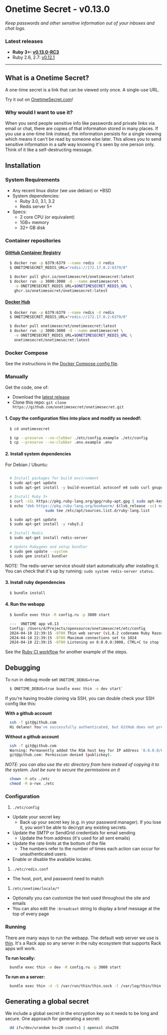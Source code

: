 # Onetime Secret - v0.13.0

*Keep passwords and other sensitive information out of your inboxes and chat logs.*

### Latest releases

* **Ruby 3+: [v0.13.0-RC3](https://github.com/onetimesecret/onetimesecret/releases/tag/v0.13.0-RC3)**
* Ruby 2.6, 2.7: [v0.12.1](https://github.com/onetimesecret/onetimesecret/releases/tag/v0.12.1)

---


## What is a Onetime Secret?

A one-time secret is a link that can be viewed only once. A single-use URL.

Try it out on <a class="msg" href="https://onetimesecret.com/">OnetimeSecret.com</a>!


### Why would I want to use it?

When you send people sensitive info like passwords and private links via email or chat, there are copies of that information stored in many places. If you use a one-time link instead, the information persists for a single viewing which means it can't be read by someone else later. This allows you to send sensitive information in a safe way knowing it's seen by one person only. Think of it like a self-destructing message.


## Installation

### System Requirements

* Any recent linux distor (we use debian) or *BSD
* System dependencies:
  * Ruby 3.0, 3.1, 3.2
  * Redis server 5+
* Specs:
  * 2 core CPU (or equivalent)
  * 1GB+ memory
  * 32+ GB disk


### Container repositories


#### [GitHub Container Registry](https://ghcr.io/onetimesecret/onetimesecret)

```bash
  $ docker run -p 6379:6379 --name redis -d redis
  $ ONETIMESECRET_REDIS_URL="redis://172.17.0.2:6379/0"

  $ docker pull ghcr.io/onetimesecret/onetimesecret:latest
  $ docker run -p 3000:3000 -d --name onetimesecret \
    -e ONETIMESECRET_REDIS_URL=$ONETIMESECRET_REDIS_URL \
    ghcr.io/onetimesecret/onetimesecret:latest
```

#### [Docker Hub](https://hub.docker.com/r/onetimesecret/onetimesecret)

```bash
  $ docker run -p 6379:6379 --name redis -d redis
  $ ONETIMESECRET_REDIS_URL="redis://172.17.0.2:6379/0"

  $ docker pull onetimesecret/onetimesecret:latest
  $ docker run -p 3000:3000 -d --name onetimesecret \
    -e ONETIMESECRET_REDIS_URL=$ONETIMESECRET_REDIS_URL \
    onetimesecret/onetimesecret:latest
```

### Docker Compose

See the instructions in the [Docker Compose config file](./docker-compose.yml).


### Manually

Get the code, one of:

* Download the [latest release](https://github.com/onetimesecret/onetimesecret/archive/refs/tags/latest.tar.gz)
* Clone this repo: `git clone https://github.com/onetimesecret/onetimesecret.git`

#### 1. Copy the configuration files into place and modify as neededf:

```bash
  $ cd onetimesecret

  $ cp --preserve --no-clobber ./etc/config.example ./etc/config
  $ cp --preserve --no-clobber .env.example .env
```

#### 2. Install system dependencies

For Debian / Ubuntu:

```bash

  # Install packages for build environment
  $ sudo apt-get update
  $ sudo apt-get install -y build-essential autoconf m4 sudo curl gnupg2 ca-certificates lsb-release

  # Install Ruby 3+
  $ curl -sSL https://pkg.ruby-lang.org/gpg/ruby-apt.gpg | sudo apt-key add -
  $ echo "deb https://pkg.ruby-lang.org/bookworm/ $(lsb_release -sc) main" | \
                  sudo tee /etc/apt/sources.list.d/ruby-lang.list

  $ sudo apt-get update
  $ sudo apt-get install -y ruby3.2

  # Install Redis
  $ sudo apt-get install redis-server

  # Update Rubygems and setup bundler
  $ sudo gem update --system
  $ sudo gem install bundler

```

NOTE: The redis-server service should start automatically after installing it. You can check that it's up by running: `sudo system redis-server status`.


#### 3. Install ruby dependencies

```bash
  $ bundle install
```

#### 4. Run the webapp

```bash
  $ bundle exec thin -R config.ru -p 3000 start

  ---  ONETIME app v0.13  -----------------------------------
  Config: /Users/d/Projects/opensource/onetimesecret/etc/config
  2024-04-10 22:39:15 -0700 Thin web server (v1.8.2 codename Ruby Razor)
  2024-04-10 22:39:15 -0700 Maximum connections set to 1024
  2024-04-10 22:39:15 -0700 Listening on 0.0.0.0:3000, CTRL+C to stop
```

See the [Ruby CI workflow](.github/workflows/ruby.yaml) for another example of the steps.


## Debugging

To run in debug mode set `ONETIME_DEBUG=true`.

```bash
  $ ONETIME_DEBUG=true bundle exec thin -e dev start`
```

If you're having trouble cloning via SSH, you can double check your SSH config like this:

**With a github account**
```bash
  ssh -T git@github.com
  Hi delano! You've successfully authenticated, but GitHub does not provide shell access.
```

**Without a github account**
```bash
  ssh -T git@github.com
  Warning: Permanently added the RSA host key for IP address '0.0.0.0/0' to the list of known hosts.
  git@github.com: Permission denied (publickey).
```

*NOTE: you can also use the etc directory from here instead of copying it to the system. Just be sure to secure the permissions on it*

```bash
  chown -R ots ./etc
  chmod -R o-rwx ./etc
```

### Configuration

1. `./etc/config`
  * Update your secret key
    * Back up your secret key (e.g. in your password manager). If you lose it, you won't be able to decrypt any existing secrets.
  * Update the SMTP or SendGrid credentials for email sending
    * Update the from address (it's used for all sent emails)
  * Update the rate limits at the bottom of the file
    * The numbers refer to the number of times each action can occur for unauthenticated users.
  * Enable or disable the available locales.
1. `./etc/redis.conf`
  * The host, port, and password need to match
1. `/etc/onetime/locale/*`
  * Optionally you can customize the text used throughout the site and emails
  * You can also edit the `:broadcast` string to display a brief message at the top of every page

### Running

There are many ways to run the webapp. The default web server we use is [thin](https://github.com/macournoyer/thin). It's a Rack app so any server in the ruby ecosystem that supports Rack apps will work.

**To run locally:**

```bash
  bundle exec thin -e dev -R config.ru -p 3000 start
```

**To run on a server:**

```bash
  bundle exec thin -d -S /var/run/thin/thin.sock -l /var/log/thin/thin.log -P /var/run/thin/thin.pid -e prod -s 2 restart
```


## Generating a global secret

We include a global secret in the encryption key so it needs to be long and secure. One approach for generating a secret:

```bash
  dd if=/dev/urandom bs=20 count=1 | openssl sha256
```
